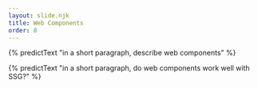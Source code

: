 ```yaml
---
layout: slide.njk
title: Web Components
order: 8
---
```


{% predictText "in a short paragraph, describe web components" %}

{% predictText "in a short paragraph, do web components work well with SSG?" %}

